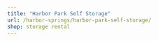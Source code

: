 ```yaml
---
title: "Harbor Park Self Storage"
url: /harbor-springs/harbor-park-self-storage/
shop: storage rental
---
```

